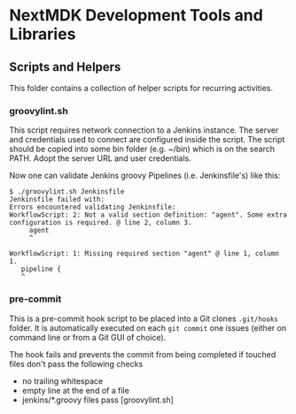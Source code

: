 NextMDK Development Tools and Libraries
=======================================

Scripts and Helpers
-------------------

This folder contains a collection of helper scripts for recurring activities.

### groovylint.sh

This script requires network connection to a Jenkins instance. The server
and credentials used to connect are configured inside the script. The script
should be copied into some bin folder (e.g. ~/bin) which is on the search
PATH. Adopt the server URL and user credentials.

Now one can validate Jenkins groovy Pipelines (i.e. Jenkinsfile's) like this:
```
$ ./groovylint.sh Jenkinsfile
Jenkinsfile failed with:
Errors encountered validating Jenkinsfile:
WorkflowScript: 2: Not a valid section definition: "agent". Some extra configuration is required. @ line 2, column 3.
     agent
     ^

WorkflowScript: 1: Missing required section "agent" @ line 1, column 1.
   pipeline {
   ^
```

### pre-commit

This is a pre-commit hook script to be placed into a Git clones `.git/hooks`
folder. It is automatically executed on each `git commit` one issues (either
on command line or from a Git GUI of choice).

The hook fails and prevents the commit from being completed if touched files
don't pass the following checks

- no trailing whitespace
- empty line at the end of a file
- jenkins/\*.groovy files pass [groovylint.sh]
